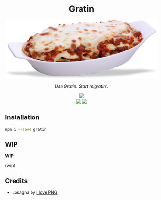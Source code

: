 <h1 align="center">Gratin</h1>
<p align="center">
  <img src="./assets/lasagna.png" width="500px">
</p>
<p align="center">
  <i>Use Gratin. Start migratin'.</i>
</p>
<p align="center">
  <img src="https://img.shields.io/npm/v/gratin?label=npm%20i%20--save%20gratin&style=flat-square" /><br />
  <img src="https://img.shields.io/maintenance/yes/2019?style=flat-square" />
  <img src="https://img.shields.io/badge/tasty-of%20course-brightgreen?style=flat-square" />
</p>

## Installation

```bash
npm i --save gratin
```

## WIP

**WIP**

(wip)

## Credits

- Lasagna by [I love PNG](https://i-love-png.com/lasagna_png_771374.html).
